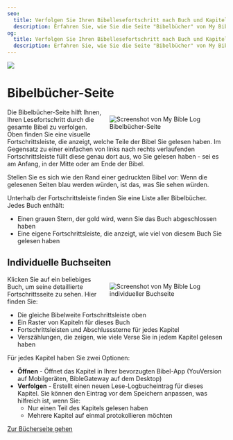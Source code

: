 ```yaml
---
seo:
  title: Verfolgen Sie Ihren Bibellesefortschritt nach Buch und Kapitel
  description: Erfahren Sie, wie Sie die Seite "Bibelbücher" von My Bible Log verwenden können, um Ihren Lesefortschritt durch jedes Buch und Kapitel der Bibel zu verfolgen
og:
  title: Verfolgen Sie Ihren Bibellesefortschritt nach Buch und Kapitel
  description: Erfahren Sie, wie Sie die Seite "Bibelbücher" von My Bible Log verwenden können, um Ihren Lesefortschritt durch jedes Buch und Kapitel der Bibel zu verfolgen
---
```


![](/share.jpg)

# Bibelbücher-Seite

<div style="width: 50%; float: right; margin: 1rem">
  <img alt="Screenshot von My Bible Log Bibelbücher-Seite" src="/screenshots/sc7-bible-progress.jpg" />
</div>

Die Bibelbücher-Seite hilft Ihnen, Ihren Lesefortschritt durch die gesamte Bibel zu verfolgen. Oben finden Sie eine visuelle Fortschrittsleiste, die anzeigt, welche Teile der Bibel Sie gelesen haben. Im Gegensatz zu einer einfachen von links nach rechts verlaufenden Fortschrittsleiste füllt diese genau dort aus, wo Sie gelesen haben - sei es am Anfang, in der Mitte oder am Ende der Bibel.

Stellen Sie es sich wie den Rand einer gedruckten Bibel vor: Wenn die gelesenen Seiten blau werden würden, ist das, was Sie sehen würden.

Unterhalb der Fortschrittsleiste finden Sie eine Liste aller Bibelbücher. Jedes Buch enthält:

* Einen grauen Stern, der gold wird, wenn Sie das Buch abgeschlossen haben
* Eine eigene Fortschrittsleiste, die anzeigt, wie viel von diesem Buch Sie gelesen haben

## Individuelle Buchseiten

<div style="width: 50%; float: right; margin: 1rem">
  <img alt="Screenshot von My Bible Log individueller Buchseite" src="/screenshots/sc6-book-chapter-progress.jpg" />
</div>

Klicken Sie auf ein beliebiges Buch, um seine detaillierte Fortschrittsseite zu sehen. Hier finden Sie:

* Die gleiche Bibelweite Fortschrittsleiste oben
* Ein Raster von Kapiteln für dieses Buch
* Fortschrittsleisten und Abschlusssterne für jedes Kapitel
* Verszählungen, die zeigen, wie viele Verse Sie in jedem Kapitel gelesen haben

Für jedes Kapitel haben Sie zwei Optionen:

* **Öffnen** - Öffnet das Kapitel in Ihrer bevorzugten Bibel-App (YouVersion auf Mobilgeräten, BibleGateway auf dem Desktop)
* **Verfolgen** - Erstellt einen neuen Lese-Logbucheintrag für dieses Kapitel. Sie können den Eintrag vor dem Speichern anpassen, was hilfreich ist, wenn Sie:
  * Nur einen Teil des Kapitels gelesen haben
  * Mehrere Kapitel auf einmal protokollieren möchten

<div class="buttons">
  <a class="button is-light" href="/de/books">Zur Bücherseite gehen</a>
</div>
